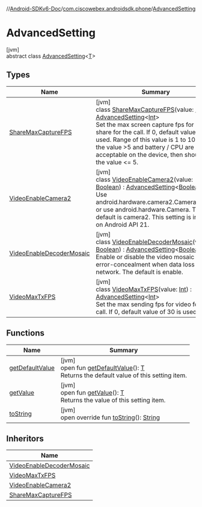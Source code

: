 //[Android-SDKv6-Doc](../../../index.md)/[com.ciscowebex.androidsdk.phone](../index.md)/[AdvancedSetting](index.md)

# AdvancedSetting

[jvm]\
abstract class [AdvancedSetting](index.md)&lt;[T](index.md)&gt;

## Types

| Name | Summary |
|---|---|
| [ShareMaxCaptureFPS](-share-max-capture-f-p-s/index.md) | [jvm]<br>class [ShareMaxCaptureFPS](-share-max-capture-f-p-s/index.md)(value: [Int](https://kotlinlang.org/api/latest/jvm/stdlib/kotlin/-int/index.html)) : [AdvancedSetting](index.md)&lt;[Int](https://kotlinlang.org/api/latest/jvm/stdlib/kotlin/-int/index.html)&gt; <br>Set the max screen capture fps for screen share for the call. If 0, default value of 5 is used. Range of this value is 1 to 10 If set the value >5 and battery / CPU are not acceptable on the device, then should set the value <= 5. |
| [VideoEnableCamera2](-video-enable-camera2/index.md) | [jvm]<br>class [VideoEnableCamera2](-video-enable-camera2/index.md)(value: [Boolean](https://kotlinlang.org/api/latest/jvm/stdlib/kotlin/-boolean/index.html)) : [AdvancedSetting](index.md)&lt;[Boolean](https://kotlinlang.org/api/latest/jvm/stdlib/kotlin/-boolean/index.html)&gt; <br>Use android.hardware.camera2.CameraDevice or use android.hardware.Camera. The default is camera2. This setting is invalid on Android API 21. |
| [VideoEnableDecoderMosaic](-video-enable-decoder-mosaic/index.md) | [jvm]<br>class [VideoEnableDecoderMosaic](-video-enable-decoder-mosaic/index.md)(value: [Boolean](https://kotlinlang.org/api/latest/jvm/stdlib/kotlin/-boolean/index.html)) : [AdvancedSetting](index.md)&lt;[Boolean](https://kotlinlang.org/api/latest/jvm/stdlib/kotlin/-boolean/index.html)&gt; <br>Enable or disable the video mosaic for error-concealment when data loss in network. The default is enable. |
| [VideoMaxTxFPS](-video-max-tx-f-p-s/index.md) | [jvm]<br>class [VideoMaxTxFPS](-video-max-tx-f-p-s/index.md)(value: [Int](https://kotlinlang.org/api/latest/jvm/stdlib/kotlin/-int/index.html)) : [AdvancedSetting](index.md)&lt;[Int](https://kotlinlang.org/api/latest/jvm/stdlib/kotlin/-int/index.html)&gt; <br>Set the max sending fps for video for the call. If 0, default value of 30 is used. |

## Functions

| Name | Summary |
|---|---|
| [getDefaultValue](get-default-value.md) | [jvm]<br>open fun [getDefaultValue](get-default-value.md)(): [T](index.md)<br>Returns the default value of this setting item. |
| [getValue](get-value.md) | [jvm]<br>open fun [getValue](get-value.md)(): [T](index.md)<br>Returns the value of this setting item. |
| [toString](to-string.md) | [jvm]<br>open override fun [toString](to-string.md)(): [String](https://kotlinlang.org/api/latest/jvm/stdlib/kotlin/-string/index.html) |

## Inheritors

| Name |
|---|
| [VideoEnableDecoderMosaic](-video-enable-decoder-mosaic/index.md) |
| [VideoMaxTxFPS](-video-max-tx-f-p-s/index.md) |
| [VideoEnableCamera2](-video-enable-camera2/index.md) |
| [ShareMaxCaptureFPS](-share-max-capture-f-p-s/index.md) |
